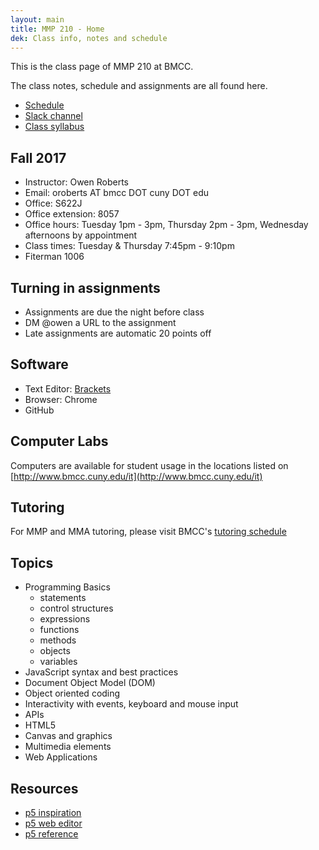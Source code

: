 ```yaml
---
layout: main
title: MMP 210 - Home
dek: Class info, notes and schedule
---
```

This is the class page of MMP 210 at BMCC.

The class notes, schedule and assignments are all found here.

- [Schedule](schedule.html)
- <a href="https://mmp210f17.slack.com/" target="blank">Slack channel</a>
- <a href="https://docs.google.com/document/d/1GxHJ2VBMlp_7FTv8uAGFv3rWI6-9HFggymuXzMXXKoM/" target="blank">Class syllabus</a>

## Fall 2017
- Instructor: Owen Roberts
- Email: oroberts AT bmcc DOT cuny  DOT edu
- Office: S622J
- Office extension: 8057
- Office hours: Tuesday 1pm - 3pm, Thursday 2pm - 3pm, Wednesday afternoons by appointment
- Class times: Tuesday & Thursday 7:45pm - 9:10pm
- Fiterman 1006

## Turning in assignments

- Assignments are due the night before class
- DM @owen a URL to the assignment 
- Late assignments are automatic 20 points off

## Software
- Text Editor: [Brackets](http://brackets.io/)
- Browser: Chrome
- GitHub

## Computer Labs

Computers are available for student usage in the locations listed on [http://www.bmcc.cuny.edu/it](http://www.bmcc.cuny.edu/it)

## Tutoring

For MMP and MMA tutoring, please visit BMCC's [tutoring schedule](http://www.bmcc.cuny.edu/lrc/schedule.jsp)

## Topics
- Programming Basics
	- statements
	- control structures
	- expressions
	- functions
	- methods
	- objects
	- variables
- JavaScript syntax and best practices
- Document Object Model (DOM)
- Object oriented coding
- Interactivity with events, keyboard and mouse input
- APIs
- HTML5
- Canvas and graphics
- Multimedia elements
- Web Applications

## Resources

- [p5 inspiration](https://github.com/ITPNYU/ICM-2016/wiki/Inspiration)
- [p5 web editor](http://alpha.editor.p5js.org/)
- [p5 reference](http://p5js.org/reference/)